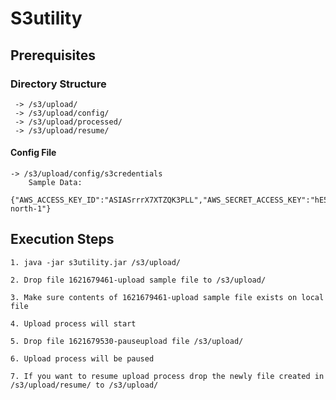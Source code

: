 # S3utility

## Prerequisites

### Directory Structure
     -> /s3/upload/
	 -> /s3/upload/config/
	 -> /s3/upload/processed/
	 -> /s3/upload/resume/
#### Config File
    -> /s3/upload/config/s3credentials
        Sample Data:
        {"AWS_ACCESS_KEY_ID":"ASIASrrrX7XTZQK3PLL","AWS_SECRET_ACCESS_KEY":"hE5DnfffM+udmKQWo","AWS_SESSION_TOKEN":"IQoJb3JpZ2","region":"eu-north-1"}


## Execution Steps

    1. java -jar s3utility.jar /s3/upload/

    2. Drop file 1621679461-upload sample file to /s3/upload/

    3. Make sure contents of 1621679461-upload sample file exists on local file

    4. Upload process will start

    5. Drop file 1621679530-pauseupload file /s3/upload/

    6. Upload process will be paused

    7. If you want to resume upload process drop the newly file created in  /s3/upload/resume/ to /s3/upload/